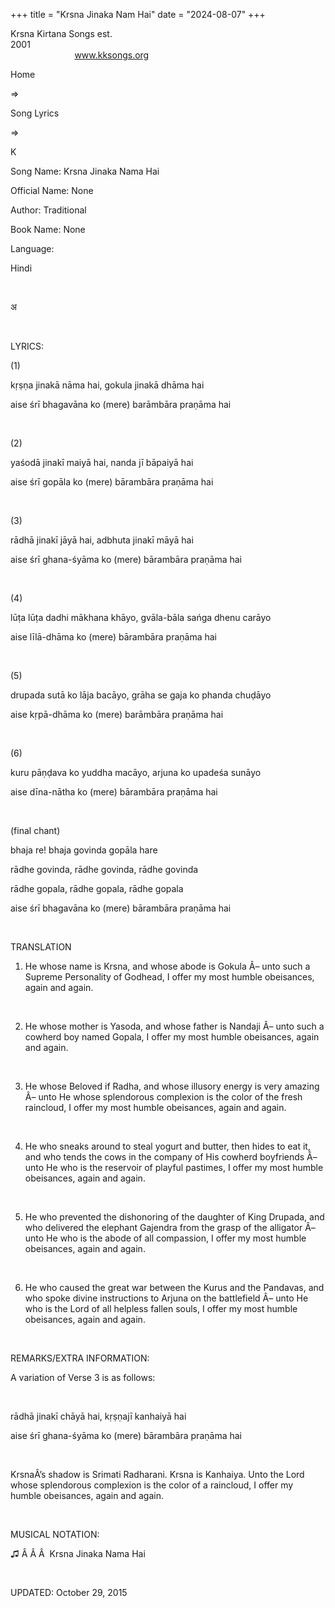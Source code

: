 +++ 
title = "Krsna Jinaka Nam Hai"
date = "2024-08-07"
+++

Krsna Kirtana Songs est.
2001                                                                                                                                    
            
www.kksongs.org








Home
 
⇒
 
Song Lyrics
 
⇒
 
K


Song
Name: Krsna Jinaka Nama Hai


Official
Name: None


Author:
Traditional


Book
Name: None


Language:

Hindi


 








अ








 


LYRICS:


(1)


kṛṣṇa
jinakā nāma hai, gokula jinakā dhāma hai


aise
śrī bhagavāna ko (mere) barāmbāra praṇāma
hai


 


(2)


yaśodā
jinakī maiyā hai, nanda jī bāpaiyā hai


aise
śrī gopāla ko (mere) bārambāra praṇāma hai


 


(3)


rādhā
jinakī jāyā hai, adbhuta jinakī māyā hai


aise
śrī ghana-śyāma ko (mere) bārambāra
praṇāma hai


 


(4)


lūṭa
lūṭa dadhi mākhana khāyo, gvāla-bāla sańga
dhenu carāyo


aise
līlā-dhāma ko (mere) bārambāra praṇāma hai


 


(5)


drupada
sutā ko lāja bacāyo, grāha se gaja ko phanda
chuḍāyo


aise
kṛpā-dhāma ko (mere) barāmbāra praṇāma hai


 


(6)


kuru
pāṇḍava ko yuddha macāyo, arjuna ko upadeśa
sunāyo


aise
dīna-nātha ko (mere) bārambāra praṇāma hai


 


(final
chant)


bhaja re!
bhaja govinda gopāla hare


rādhe
govinda, rādhe govinda, rādhe govinda


rādhe
gopala, rādhe gopala, rādhe gopala


aise
śrī bhagavāna ko (mere) bārambāra praṇāma
hai


 


TRANSLATION


1) He
whose name is Krsna, and whose abode is Gokula Â– unto such a Supreme
Personality of Godhead, I offer my most humble obeisances, again and again.


 


2) He
whose mother is Yasoda, and whose father is Nandaji Â– unto such a cowherd boy
named Gopala, I offer my most humble obeisances, again and again.


 


3) He
whose Beloved if Radha, and whose illusory energy is very amazing Â– unto He
whose splendorous complexion is the color of the fresh raincloud, I offer my most
humble obeisances, again and again.


 


4) He
who sneaks around to steal yogurt and butter, then hides to eat it, and who
tends the cows in the company of His cowherd boyfriends Â– unto He who is the
reservoir of playful pastimes, I offer my most humble obeisances, again and
again.


 


5) He
who prevented the dishonoring of the daughter of King Drupada, and who
delivered the elephant Gajendra from the grasp of the alligator Â– unto He who
is the abode of all compassion, I offer my most humble obeisances, again and
again.


 


6) He
who caused the great war between the Kurus and the Pandavas, and who spoke
divine instructions to Arjuna on the battlefield Â– unto He who is the Lord of
all helpless fallen souls, I offer my most humble obeisances, again and again.


 


REMARKS/EXTRA
INFORMATION:


A
variation of Verse 3 is as follows:


 


rādhā
jinakī chāyā hai, kṛṣṇajī kanhaiyā
hai


aise
śrī ghana-śyāma ko (mere) bārambāra
praṇāma hai


 


KrsnaÂ’s
shadow is Srimati Radharani. Krsna is Kanhaiya. Unto the Lord whose splendorous
complexion is the color of a raincloud, I offer my humble obeisances, again and
again.


 


MUSICAL
NOTATION:


♫
Â Â Â  
Krsna
Jinaka Nama Hai


 


UPDATED:
 October 29, 2015